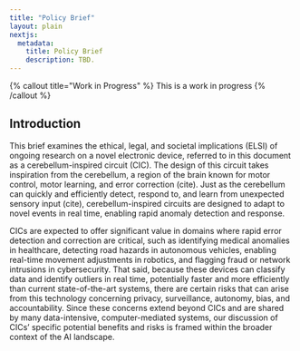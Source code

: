 ```yaml
---
title: "Policy Brief"
layout: plain
nextjs:
  metadata:
    title: Policy Brief
    description: TBD.
---
```


{% callout title="Work in Progress" %}
This is a work in progress
{% /callout %}

## Introduction
This brief examines the ethical, legal, and societal implications (ELSI) of ongoing research on a novel electronic device, referred to in this document as a cerebellum-inspired circuit (CIC). The design of this circuit takes inspiration from the cerebellum, a region of the brain known for motor control, motor learning, and error correction (cite). Just as the cerebellum can quickly and efficiently detect, respond to, and learn from unexpected sensory input (cite), cerebellum-inspired circuits are designed to adapt to novel events in real time, enabling rapid anomaly detection and response. 

CICs are expected to offer significant value in domains where rapid error detection and correction are critical, such as identifying medical anomalies in healthcare, detecting road hazards in autonomous vehicles, enabling real-time movement adjustments in robotics, and flagging fraud or network intrusions in cybersecurity. That said, because these devices can classify data and identify outliers in real time, potentially faster and more efficiently than current state-of-the-art systems, there are certain risks that can arise from this technology concerning privacy, surveillance, autonomy, bias, and accountability. Since these concerns extend beyond CICs and are shared by many data-intensive, computer-mediated systems, our discussion of CICs’ specific potential benefits and risks is framed within the broader context of the AI landscape.
